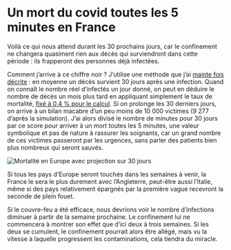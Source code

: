 # Un mort du covid toutes les 5 minutes en France

Voilà ce qui nous attend durant les 30 prochains jours, car le confinement ne changera quasiment rien aux décès qui surviendront dans cette période : ils frapperont des personnes déjà infectées.

Comment j’arrive à ce chiffre noir ? J’utilise une méthode que j’ai [mainte fois décrite](https://tcrouzet.com/2020/10/08/covid-ou-en-est-vraiment-la-france/) : en moyenne un décès survient 30 jours après une infection. Quand on connaît le nombre réel d’infectés un jour donné, on peut en déduire le nombre de décès un mois plus tard en appliquant simplement le taux de mortalité, [fixé à 0,4 % pour le calcul](https://tcrouzet.com/2020/10/29/il-sest-passe-un-truc-etrange-en-europe/). Si on prolonge les 30 derniers jours, on arrive à un bilan macabre d’un peu moins de 10 000 victimes (9 277 d’après la simulation). J’ai alors divisé le nombre de minutes pour 30 jours par ce score pour arriver à un mort toutes les 5 minutes, une valeur symbolique et pas de nature à rassurer les soignants, car un grand nombre de ces victimes passeront par les urgences, sans parler des patients bien plus nombreux qui seront sauvés.

![Mortalité en Europe avec projection sur 30 jours](https://tcrouzet.com/images_tc/2020/10/europ08.jpg)

Si tous les pays d’Europe seront touchés dans les semaines à venir, la France le sera le plus durement avec l’Angleterre, peut-être aussi l’Italie, même si des pays relativement épargnés par la première vague recevront la seconde de plein fouet.

Si le couvre-feu a été efficace, nous devrions voir le nombre d’infections diminuer à partir de la semaine prochaine. Le confinement lui ne commencera à montrer son effet que d’ici deux à trois semaines. Si les deux se cumulent, le confinement pourrait alors être allégé, mais vu la vitesse à laquelle progressent les contaminations, cela tiendra du miracle.